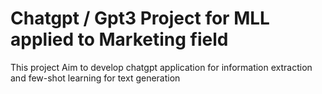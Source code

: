 # Chatgpt / Gpt3 Project for MLL applied to Marketing field
This project Aim to develop chatgpt application for information extraction and few-shot learning for text generation